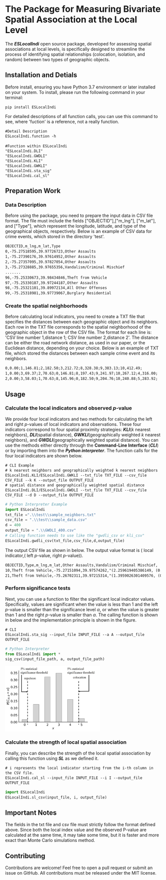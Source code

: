# The Package for Measuring Bivariate Spatial Association at the Local Level
The ***ESLocalIndi*** open source package, developed for assessing spatial associations at local levels, is specifically designed to streamline the process of identifying spatial relationships (colocation, isolation, and random) between two types of geographic objects.

## Installation and Detials
Before install, ensuring you have Python 3.7 environment or later installed on your system. 
To install, please run the following command in your terminal:
```shell
pip install ESLocalIndi
```
For detailed descriptions of all function calls, you can use this command to see, where 'fuction' is a reference, not a really function.
```shell
#Detail Description
ESLocalIndi.function -h

#Function within ESLocalIndi
"ESLocalIndi.DLI" 
"ESLocalIndi.GWDLI" 
"ESLocalIndi.KLI" 
"ESLocalIndi.GWKLI"
"ESLocalIndi.sta_sig"
"ESLocalIndi.cal_sl"
```

## Preparation Work
### Data Description
Before using the package, you need to prepare the input data in CSV file format. The file must include the fields ["OBJECTID"],["m_lng"], ["m_lat"], and ["Type"], which represent the longitude, latitude, and type of the geographical objects, respectively. Below is an example of CSV data for crime events, which stored in the directory 'test'.
```markdown
OBJECTID,m_lng,m_lat,Type
0,-75.27518595,39.97726723,Other Assaults
1,-75.27390176,39.97614952,Other Assaults
2,-75.27357095,39.97827054,Other Assaults
3,-75.27328885,39.97655356,Vandalism/Criminal Mischief
.......
96,-75.25330673,39.98434846,Theft from Vehicle
97,-75.25330187,39.97244187,Other Assaults
98,-75.25321101,39.89972134,All Other Offenses
99,-75.25318981,39.97739067,Burglary Residential
```

### Create the spatial neighborhoods
Before calculating local indicators, you need to create a TXT file that specifies the distances between each geographic object and its neighbors. Each row in the TXT file corresponds to the spatial neighborhood of the geographic object in the row of the CSV file. The format for each line is: 'CSV line number 1,distance 1; CSV line number 2,distance 2'. The distance can be either the road network distance, as used in our paper, or the Euclidean distance, depending on your choice.  Below is an example of TXT file, which stored the distances between each sample crime event and its neighbors.
```markdown
0,0.00;1,146.81;2,182.50;3,212.72;8,328.38;9,383.13;10,412.49;
1,0.00;3,69.37;2,70.63;0,146.81;8,197.43;9,241.97;10,267.12;4,316.00;
2,0.00;3,58.03;1,70.63;8,145.96;0,182.50;9,204.76;10,240.88;5,283.92;
```

## Usage
### Calculate the local indicators and observed *p*-value
We provide four local indicators and two methods for calculating the left and right *p*-values of local indicators and observations. 
These four indicators correspond to four spatial proximity strategies: ***KLI***(*k* nearest neighbors), ***DLI***(spatial distance), ***GWKLI***(geographically weighted *k* nearest neighbors), and ***GWDLI***(geographically weighted spatial distance). 
You can use the methods either directly through the **Command-Line Interface** (***CLI***) or by importing them into the ***Python interpreter***. The function calls for the four local indicators are shown below.

```shell
# CLI Example
# k nearest neighbors and geographically weighted k nearest neighbors
ESLocalIndi.KLI/ESLocalIndi.GWKLI --txt_file TXT_FILE --csv_file CSV_FILE --k K --output_file OUTPUT_FILE
# spatial distance and geographically weighted spatial distance
ESLocalIndi.DLI/ESLocalIndi.GWDLI --txt_file TXT_FILE --csv_file CSV_FILE --d D --output_file OUTPUT_FILE
```
```python
# Python Interpreter Example
import ESLocalIndi
txt_file =".\\test\\sample_neighbors.txt"
csv_file = ".\\test\\sample_data.csv"
d = 400
output_file = ".\\GWDLI_400.csv"
# Calling function needs to use like the "gwdli_csv or kli_csv"
ESLocalIndi.gwdli_csv(txt_file,csv_file,d,output_file)
```
The output CSV file as shown in below. The output value format is ( local indicator,( left *p*-value, right *p*-value)).

```markdown
OBJECTID,Type,m_lng,m_lat,Other Assaults,Vandalism/Criminal Mischief,
10,Theft from Vehicle,-75.27151094,39.97574262,"(2.259619405386149, (0.9926555137902112, 0.04074155911335395))","(1.2792906868272702, (0.8531814025153381, 0.5371630300080192))"
21,Theft from Vehicle,-75.26702311,39.97215314,"(1.3959026301409576, (0.8479348645414289, 0.3897786368273055))","(3.9882418810701776, (0.9983304877183513, 0.021350744173582712))"
```
### Perform significance tests
Next, you can use a function to filter the significant local indicator values. Specifically, values are significant when the value is less than 1 and the left *p*-value is smaller than the significance level *α*, or when the value is greater than 1 and the right *p*-value is smaller than *α*.  The calling function is shown in below and the implementation principle is shown in the figure.
```shell
# CLI
ESLocalIndi.sta_sig --input_file INPUT_FILE --a A --output_file OUTPUT_FILE
```
```python
# Python Interpreter
from ESLocalIndi import *
sig_csv(input_file_path, a, output_file_path)
```
<img src="./docs/p-fig.jpg" alt="p-fig" style="zoom:30%;" />

### Calculate the strength of local spatial association
Finally, you can describe the strength of the local spatial association by calling this function using ***SL*** as we defined it. 
```shell
# i represents the local indicator starting from the i-th column in the CSV file.
ESLocalIndi.cal_sl --input_file INPUT_FILE --i I --output_file OUTPUT_FILE
```
```python
import ESLocalIndi
ESLocalIndi.sl_csv(input_file, i, output_file)
```

## Important Notes
The fields in the txt file and csv file must strictly follow the format defined above. Since both the local index value and the observed P-value are calculated at the same time, it may take some time, but it is faster and more exact than Monte Carlo simulations method.

## Contributing
Contributions are welcome! Feel free to open a pull request or submit an issue on GitHub. All contributions must be released under the MIT license.
